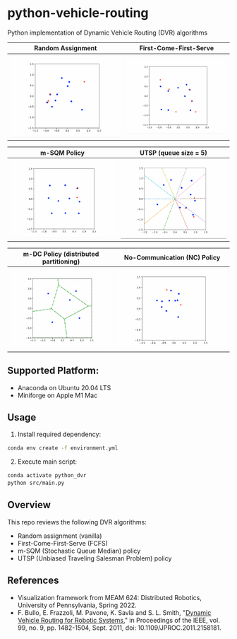 # python-vehicle-routing
Python implementation of Dynamic Vehicle Routing (DVR) algorithms

 |  Random Assignment  | First-Come-First-Serve |
 | :-----------------: | :--------------------: |
 | ![](img/random.gif) |   ![](img/fcfs.gif)    |

|    m-SQM Policy    | UTSP (queue size = 5) |
| :----------------: | :-------------------: |
| ![](img/m_sqm.gif) |   ![](img/utsp.gif)   |

| m-DC Policy (distributed partitioning) | No-Communication (NC) Policy |
| :------------------------------------: | :--------------------------: |
|      ![](img/dc_partitioning.gif)      |       ![](img/nc.gif)        |

## Supported Platform:
- Anaconda on Ubuntu 20.04 LTS
- Miniforge on Apple M1 Mac

## Usage
1. Install required dependency:
```bash
conda env create -f environment.yml
```

2. Execute main script:
```bash
conda activate python_dvr
python src/main.py
```

## Overview
This repo reviews the following DVR algorithms:
* Random assignment (vanilla)
* First-Come-First-Serve (FCFS)
* m-SQM (Stochastic Queue Median) policy
* UTSP (Unbiased Traveling Salesman Problem) policy

## References
- Visualization framework from MEAM 624: Distributed Robotics, University of Pennsylvania, Spring 2022.
- F. Bullo, E. Frazzoli, M. Pavone, K. Savla and S. L. Smith, "[Dynamic Vehicle Routing for Robotic Systems](https://ieeexplore.ieee.org/abstract/document/5954127?casa_token=sAaSTkWYbO8AAAAA:eE9HJHY242a0InCpEhtyF0-iPnP2DSIq73AVHbDkbQVy-yuM4i_RGsC-RiwneH00c-z6EfxoNdU)," in Proceedings of the IEEE, vol. 99, no. 9, pp. 1482-1504, Sept. 2011, doi: 10.1109/JPROC.2011.2158181.